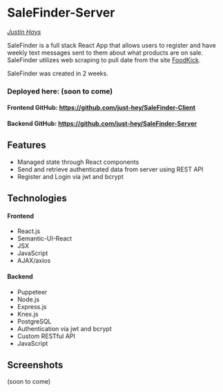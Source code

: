 # SaleFinder-Server


*[Justin Hays](https://github.com/just-hey "Justin Hays' GitHub")*


SaleFinder is a full stack React App that allows users to register and have weekly text messages sent to them about what products are on sale.  SaleFinder utilizes web scraping to pull date from the site [FoodKick](http://www.foodkick.com).

SaleFinder was created in 2 weeks.


### Deployed here: (soon to come)
#### Frontend GitHub: https://github.com/just-hey/SaleFinder-Client
#### Backend GitHub: https://github.com/just-hey/SaleFinder-Server

## Features
- Managed state through React components
- Send and retrieve authenticated data from server using REST API
- Register and Login via jwt and bcrypt

## Technologies
#### Frontend
- React.js
- Semantic-UI-React
- JSX
- JavaScript
- AJAX/axios

#### Backend
- Puppeteer
- Node.js
- Express.js
- Knex.js
- PostgreSQL
- Authentication via jwt and bcrypt
- Custom RESTful API
- JavaScript

## Screenshots

(soon to come)
